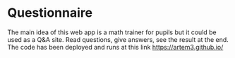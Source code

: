 # Questionnaire

The main idea of this web app is a math trainer for pupils but it could be used as a Q&A site. 
Read questions, give answers, see the result at the end.
<br>
The code has been deployed and runs at this link https://artem3.github.io/

